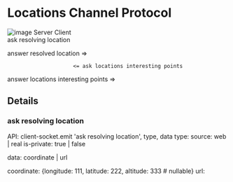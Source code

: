 Locations Channel Protocol
====
![image](http://)
Server Client    
ask resolving location 
                         
answer resolved location =>

                         <= ask locations interesting points
answer locations interesting points =>

Details
----
### ask resolving location

API: client-socket.emit 'ask resolving location', type, data 
type: 
  source: web | real
  is-private: true | false

data: coordinate | url

coordinate: {longitude: 111, latitude: 222, altitude: 333 # nullable}
url: 
  


  